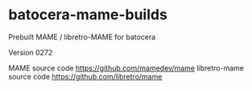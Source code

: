 # batocera-mame-builds
Prebuilt MAME / libretro-MAME for batocera

Version 0272

MAME source code https://github.com/mamedev/mame
libretro-mame source code https://github.com/libretro/mame
